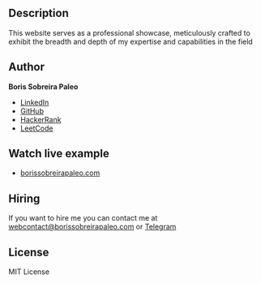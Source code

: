## Description

This website serves as a professional showcase, meticulously crafted to exhibit the breadth and depth of my expertise and capabilities in the field

## Author
**Boris Sobreira Paleo**

* [LinkedIn](https://www.linkedin.com/in/borissobreirapaleo)
* [GitHub](https://github.com/BorisSobreiraPaleo)
* [HackerRank](https://www.hackerrank.com/profile/borissobreira)
* [LeetCode](https://leetcode.com/BorisSobreiraPaleo)

## Watch live example
- [borissobreirapaleo.com](https://www.borissobreirapaleo.com/)

## Hiring
If you want to hire me you can contact me at webcontact@borissobreirapaleo.com or [Telegram](https://t.me/SevenSie7e)


## License
MIT License
